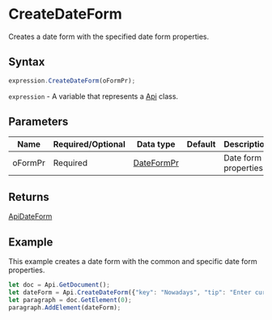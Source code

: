 # CreateDateForm

Creates a date form with the specified date form properties.

## Syntax

```javascript
expression.CreateDateForm(oFormPr);
```

`expression` - A variable that represents a [Api](../Api.md) class.

## Parameters

| **Name** | **Required/Optional** | **Data type** | **Default** | **Description** |
| ------------- | ------------- | ------------- | ------------- | ------------- |
| oFormPr | Required | [DateFormPr](../../Enumeration/DateFormPr.md) |  | Date form properties. |

## Returns

[ApiDateForm](../../ApiDateForm/ApiDateForm.md)

## Example

This example creates a date form with the common and specific date form properties.

```javascript editor-pdf
let doc = Api.GetDocument();
let dateForm = Api.CreateDateForm({"key": "Nowadays", "tip": "Enter current date", "required": true, "placeholder": "Your date here", "format": "mm.dd.yyyy", "lang": "en-US"});
let paragraph = doc.GetElement(0);
paragraph.AddElement(dateForm);
```
